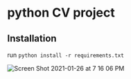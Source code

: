 # python CV project

## Installation
run `python install -r requirements.txt`

![Screen Shot 2021-01-26 at 7 16 06 PM](https://user-images.githubusercontent.com/19435063/105937707-f61d8000-600a-11eb-8979-dca5d7df7e40.png)

